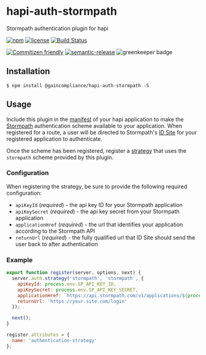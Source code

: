 # hapi-auth-stormpath

Stormpath authentication plugin for hapi

[![npm](https://img.shields.io/npm/v/@gaincompliance/hapi-auth-stormpath.svg?maxAge=2592000)](https://www.npmjs.com/package/@gaincompliance/hapi-auth-stormpath)
[![license](https://img.shields.io/github/license/GainCompliance/hapi-auth-stormpath.svg)](LICENSE)
[![Build Status](https://img.shields.io/travis/GainCompliance/hapi-auth-stormpath/master.svg?style=flat)](https://travis-ci.org/GainCompliance/hapi-auth-stormpath)

[![Commitizen friendly](https://img.shields.io/badge/commitizen-friendly-brightgreen.svg)](http://commitizen.github.io/cz-cli/)
[![semantic-release](https://img.shields.io/badge/%20%20%F0%9F%93%A6%F0%9F%9A%80-semantic--release-e10079.svg)](https://github.com/semantic-release/semantic-release)
![greenkeeper badge](https://badges.greenkeeper.io/GainCompliance/hapi-auth-stormpath.svg)



## Installation
```
$ npm install @gaincompliance/hapi-auth-stormpath -S
```

## Usage

Include this plugin in the [manifest](https://github.com/hapijs/glue) of your hapi application to make the 
[Stormpath](https://stormpath.com/) authentication scheme available to your application. When registered for a route,
a user will be directed to Stormpath's [ID Site](https://docs.stormpath.com/rest/product-guide/latest/idsite.html) for 
your registered application to authenticate.

Once the scheme has been registered, register a [strategy](http://hapijs.com/tutorials/auth#strategies) that uses the
`stormpath` scheme provided by this plugin. 

### Configuration

When registering the strategy, be sure to provide the following required
configuration:

 * `apiKeyId` (_required_) - the api key ID for your Stormpath application
 * `apiKeySecret` (_required_) - the api key secret from your Stormpath application
 * `applicationHref` (_required_) - the url that identifies your application according to the Stormpath API
 * `returnUrl` (_required_) - the fully qualified url that ID Site should send the user back to after authentication
 
 ### Example
 
```js
export function register(server, options, next) {
  server.auth.strategy('stormpath', 'stormpath', {
    apiKeyId: process.env.SP_API_KEY_ID,
    apiKeySecret: process.env.SP_API_KEY_SECRET,
    applicationHref: `https://api.stormpath.com/v1/applications/${process.env.STORMPATH_APPLICATION_ID}`,
    returnUrl: 'https://your.site.com/login'
  });

  next();
}

register.attributes = {
  name: 'authentication-strategy'    
};
```
